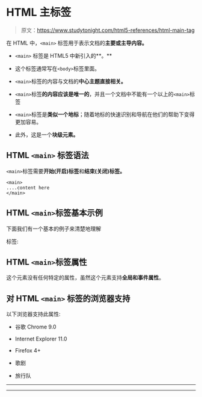 # HTML 主标签

> 原文：<https://www.studytonight.com/html5-references/html-main-tag>

在 HTML 中，`<main>` 标签用于表示文档的**主要或主导内容。**

*   `<main>` 标签是 HTML5 中新引入的**。**

*   这个标签通常写在`<body>`标签里面。

*   `<main>`标签的内容与文档的**中心主题直接相关。**

*   `<main>`标签**的内容应该是唯一的**，并且一个文档中不能有一个以上的`<main>`标签

*   `<main>`标签是**类似一个地标**；随着地标的快速识别和导航在他们的帮助下变得更加容易。

*   此外，这是一个**块级元素。**

## HTML `<main>` 标签语法

`<main>`标签需要**开始(开启)标签**和**结束(关闭)标签。**

```
<main>
....content here
</main>
```

## HTML `<main>`标签基本示例

下面我们有一个基本的例子来清楚地理解

<main>标签:</main>

## HTML `<main>`标签属性

这个元素没有任何特定的属性，虽然这个元素支持**全局和事件属性**。

## 对 HTML `<main>` 标签的浏览器支持

以下浏览器支持此属性:

*   谷歌 Chrome 9.0

*   Internet Explorer 11.0

*   Firefox 4+

*   歌剧

*   旅行队

* * *

* * *